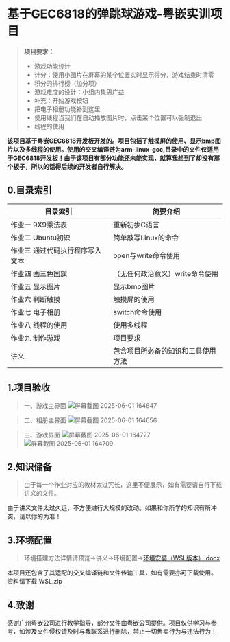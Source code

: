 # 基于GEC6818的弹跳球游戏-粤嵌实训项目
> **项目要求：**
> *  游戏功能设计
> *  计分：使用小图片在屏幕的某个位置实时显示得分，游戏结束时清零
> *  积分的排行榜（加分项）
> *  游戏难度的设计：小组内集思广益
> *  补充：开始游戏按钮
> *  把电子相册功能补到这里
> *  使用线程当我们在自动播放图片时，点击某个位置可以强制退出
> *  线程的使用

**该项目基于粤嵌GEC6818开发板开发的。项目包括了触摸屏的使用、显示bmp图片以及多线程的使用。使用的交叉编译链为arm-linux-gcc,目录中的文件仅适用于GEC6818开发板！由于该项目有部分功能还未能实现，就算我想到了却没有那个板子，所以的话得后续的开发者自行解决。**

## 0.目录索引
| 目录索引 | 简要介绍 |
| --- | --- |
| 作业一 9X9乘法表 | 重新初步C语言 |
| 作业二 Ubuntu初识 | 简单敲写Linux的命令 |
| 作业三 通过代码执行程序写入文本 | open与write命令使用 |
| 作业四 画三色国旗 | （无任何政治意义）write命令使用 |
| 作业五 显示图片 | 显示bmp图片 |
| 作业六 判断触摸 | 触摸屏的使用 |
| 作业七 电子相册 | switch命令使用 |
| 作业八 线程的使用 | 使用多线程 |
| 作业九 制作游戏 | 项目要求 |
| 讲义 | 包含项目所必备的知识和工具使用方法 |

## 1.项目验收
> 一、游戏主界面
![屏幕截图 2025-06-01 164647](https://github.com/user-attachments/assets/4530bdb7-3f09-41c0-921e-fc228b82a72b)

> 二、相册主界面
![屏幕截图 2025-06-01 164656](https://github.com/user-attachments/assets/168baafc-2653-4718-9bf5-cc268a9bb5c9)

> 三、游戏界面
![屏幕截图 2025-06-01 164727](https://github.com/user-attachments/assets/6dc9cf2c-3c26-46c9-ad11-5f3802159c0b)
![屏幕截图 2025-06-01 164709](https://github.com/user-attachments/assets/54673ace-4650-4c94-8ded-5888316e6563)

## 2.知识储备
> 由于每一个作业对应的教材太过冗长，这里不便展示，如有需要请自行下载讲义的文件。

由于讲义文件太过久远，不方便进行大规模的改动。如果和你所学的知识有所冲突，请以你的为准！

## 3.环境配置
> 环境搭建方法详情请预览->讲义->环境配置->[环境安装（WSL版本）.docx](https://github.com/user-attachments/files/20539316/WSL.docx)

本项目还包含了其适配的交叉编译链和文件传输工具，如有需要亦可下载使用。
资料请下载 WSL.zip

## 4.致谢
感谢广州粤嵌公司进行教学指导，部分文件由粤嵌公司提供。项目仅供学习与参考，如涉及文件侵权请及时与我联系进行删除，禁止一切售卖行为与违法行为！
